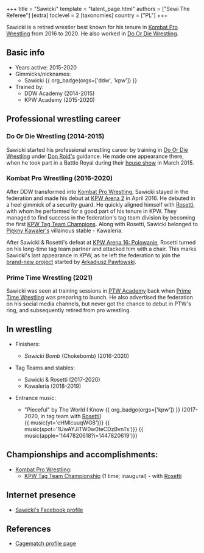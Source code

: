 +++
title = "Sawicki"
template = "talent_page.html"
authors = ["Sewi The Referee"]
[extra]
toclevel = 2
[taxonomies]
country = ["PL"]
+++

Sawicki is a retired wrestler best known for his tenure in [Kombat Pro Wrestling](@/o/kpw.md) from 2016 to 2020. He also worked in [Do Or Die Wrestling](@/o/ddw.md).

## Basic info

* Years active: 2015-2020
* Gimmicks/nicknames:
  - Sawicki {{ org_badge(orgs=['ddw', 'kpw']) }}
* Trained by:
  - DDW Academy (2014-2015)
  - KPW Academy (2015-2020)

## Professional wrestling career

### Do Or Die Wrestling (2014-2015)

Sawicki started his professional wrestling career by training in [Do Or Die Wrestling](@/o/ddw.md) under [Don Roid's](@/w/don-roid.md) guidance. He made one appearance there, when he took part in a Battle Royal during their [house show](@/e/ddw/2015-03-14-ddw-house-show-1.md) in March 2015.

### Kombat Pro Wrestling (2016-2020)

After DDW transformed into [Kombat Pro Wrestling](@/o/kpw.md), Sawicki stayed in the federation and made his debut at [KPW Arena 2](@/e/kpw/2016-04-30-kpw-arena-2.md) in April 2016. He debuted in a heel gimmick of a security guard. He quickly aligned himself with [Rosetti](@/w/rosetti.md), with whom he performed for a good part of his tenure in KPW. They managed to find success in the federation's tag team division by becoming the first [KPW Tag Team Champions](@/c/kpw-tag-team-championship.md). Along with Rosetti, Sawicki belonged to [Piękny Kawaler's](@/w/piekny-kawaler.md) villainous stable - Kawaleria.

After Sawicki & Rosetti's defeat at [KPW Arena 16: Polowanie](@/e/kpw/2020-02-01-kpw-arena-16-polowanie.md), Rosetti turned on his long-time tag team partner and attacked him with a chair. This marks Sawicki's last appearance in KPW, as he left the federation to join the [brand-new project](@/o/ptw.md) started by [Arkadiusz Pawłowski](@/w/pan-pawlowski.md).

### Prime Time Wrestling (2021)

Sawicki was seen at training sessions in [PTW Academy](@/o/ptw-academy.md) back when [Prime Time Wrestling](@/o/ptw.md) was preparing to launch. He also advertised the federation on his social media channels, but never got the chance to debut in PTW's ring, and subsequently retired from pro wrestling.

## In wrestling

* Finishers:
  - _Sawicki Bomb_ (Chokebomb) (2016-2020)

* Tag Teams and stables:
  - Sawicki & Rosetti (2017-2020)
  - Kawaleria (2018-2019)

* Entrance music:
  - "Pieceful" by The World I Know
 {{ org_badge(orgs=['kpw']) }} (2017-2020, in tag team with [Rosetti](@/w/rosetti.md)) <br>
 {{ music(yt='cHMlcuuqWG8')}}
 {{ music(spot='1UwAYJiTW0w0teCDzBvnTs')}}
 {{ music(apple='1447820618?i=1447820619')}}

## Championships and accomplishments:

* [Kombat Pro Wrestling](@/o/kpw.md):
  - [KPW Tag Team Championship](@/c/kpw-tag-team-championship.md) (1 time; inaugural) - with [Rosetti](@/w/rosetti.md)

## Internet presence

* [Sawicki's Facebook profile](https://www.facebook.com/Sawicki-483062538551718/)

## References

* [Cagematch profile page](https://www.cagematch.net/?id=2&nr=19711)
